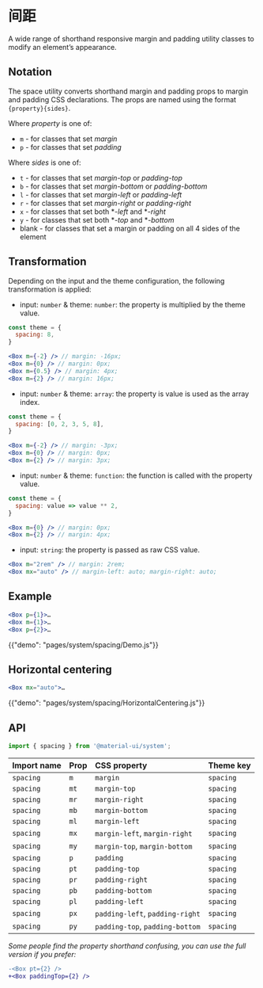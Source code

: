# 间距

<p class="description">A wide range of shorthand responsive margin and padding utility classes to modify an element’s appearance.</p>

## Notation

The space utility converts shorthand margin and padding props to margin and padding CSS declarations. The props are named using the format `{property}{sides}`.

Where *property* is one of:

- `m` - for classes that set *margin*
- `p` - for classes that set *padding*

Where *sides* is one of:

- `t` - for classes that set *margin-top* or *padding-top*
- `b` - for classes that set *margin-bottom* or *padding-bottom*
- `l` - for classes that set *margin-left* or *padding-left*
- `r` - for classes that set *margin-right* or *padding-right*
- `x` - for classes that set both **-left* and **-right*
- `y` - for classes that set both **-top* and **-bottom*
- blank - for classes that set a margin or padding on all 4 sides of the element

## Transformation

Depending on the input and the theme configuration, the following transformation is applied:

- input: `number` & theme: `number`: the property is multiplied by the theme value.

```jsx
const theme = {
  spacing: 8,
}

<Box m={-2} /> // margin: -16px;
<Box m={0} /> // margin: 0px;
<Box m={0.5} /> // margin: 4px;
<Box m={2} /> // margin: 16px;
```

- input: `number` & theme: `array`: the property is value is used as the array index.

```jsx
const theme = {
  spacing: [0, 2, 3, 5, 8],
}

<Box m={-2} /> // margin: -3px;
<Box m={0} /> // margin: 0px;
<Box m={2} /> // margin: 3px;
```

- input: `number` & theme: `function`: the function is called with the property value.

```jsx
const theme = {
  spacing: value => value ** 2,
}

<Box m={0} /> // margin: 0px;
<Box m={2} /> // margin: 4px;
```

- input: `string`: the property is passed as raw CSS value.

```jsx
<Box m="2rem" /> // margin: 2rem;
<Box mx="auto" /> // margin-left: auto; margin-right: auto;
```

## Example

```jsx
<Box p={1}>…
<Box m={1}>…
<Box p={2}>…
```

{{"demo": "pages/system/spacing/Demo.js"}}

## Horizontal centering

```jsx
<Box mx="auto">…
```

{{"demo": "pages/system/spacing/HorizontalCentering.js"}}

## API

```js
import { spacing } from '@material-ui/system';
```

| Import name | Prop | CSS property                    | Theme key |
|:----------- |:---- |:------------------------------- |:--------- |
| `spacing`   | `m`  | `margin`                        | `spacing` |
| `spacing`   | `mt` | `margin-top`                    | `spacing` |
| `spacing`   | `mr` | `margin-right`                  | `spacing` |
| `spacing`   | `mb` | `margin-bottom`                 | `spacing` |
| `spacing`   | `ml` | `margin-left`                   | `spacing` |
| `spacing`   | `mx` | `margin-left`, `margin-right`   | `spacing` |
| `spacing`   | `my` | `margin-top`, `margin-bottom`   | `spacing` |
| `spacing`   | `p`  | `padding`                       | `spacing` |
| `spacing`   | `pt` | `padding-top`                   | `spacing` |
| `spacing`   | `pr` | `padding-right`                 | `spacing` |
| `spacing`   | `pb` | `padding-bottom`                | `spacing` |
| `spacing`   | `pl` | `padding-left`                  | `spacing` |
| `spacing`   | `px` | `padding-left`, `padding-right` | `spacing` |
| `spacing`   | `py` | `padding-top`, `padding-bottom` | `spacing` |

*Some people find the property shorthand confusing, you can use the full version if you prefer:*

```diff
-<Box pt={2} />
+<Box paddingTop={2} />
```